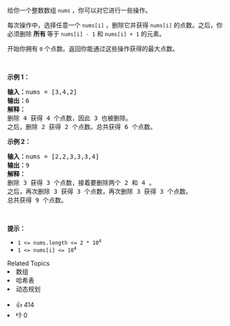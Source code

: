 <p>给你一个整数数组 <code>nums</code> ，你可以对它进行一些操作。</p>

<p>每次操作中，选择任意一个 <code>nums[i]</code> ，删除它并获得 <code>nums[i]</code> 的点数。之后，你必须删除 <strong>所有 </strong>等于 <code>nums[i] - 1</code> 和 <code>nums[i] + 1</code> 的元素。</p>

<p>开始你拥有 <code>0</code> 个点数。返回你能通过这些操作获得的最大点数。</p>

<p> </p>

<p><strong>示例 1：</strong></p>

<pre>
<strong>输入：</strong>nums = [3,4,2]
<strong>输出：</strong>6
<strong>解释：</strong>
删除 4 获得 4 个点数，因此 3 也被删除。
之后，删除 2 获得 2 个点数。总共获得 6 个点数。
</pre>

<p><strong>示例 2：</strong></p>

<pre>
<strong>输入：</strong>nums = [2,2,3,3,3,4]
<strong>输出：</strong>9
<strong>解释：</strong>
删除 3 获得 3 个点数，接着要删除两个 2 和 4 。
之后，再次删除 3 获得 3 个点数，再次删除 3 获得 3 个点数。
总共获得 9 个点数。
</pre>

<p> </p>

<p><strong>提示：</strong></p>

<ul>
	<li><code>1 <= nums.length <= 2 * 10<sup>4</sup></code></li>
	<li><code>1 <= nums[i] <= 10<sup>4</sup></code></li>
</ul>
<div><div>Related Topics</div><div><li>数组</li><li>哈希表</li><li>动态规划</li></div></div><br><div><li>👍 414</li><li>👎 0</li></div>
